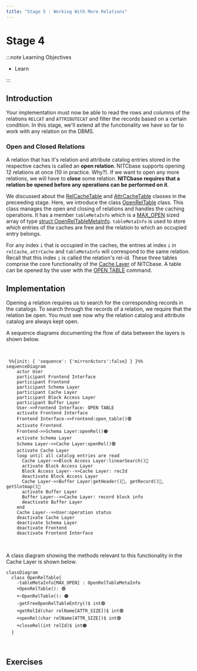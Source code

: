 ```yaml
---
title: "Stage 5 : Working With More Relations"
---
```


# Stage 4

:::note Learning Objectives

- Learn

:::

## Introduction

Your implementation must now be able to read the rows and columns of the relations `RELCAT` and `ATTRIBUTECAT` and filter the records based on a certain condition. In this stage, we'll extend all the functionality we have so far to work with any relation on the DBMS.

### Open and Closed Relations

A relation that has it's relation and attribute catalog entries stored in the respective caches is called an **open relation**. NITCbase supports opening 12 relations at once (10 in practice. Why?). If we want to open any more relations, we will have to **close** some relation. **NITCbase requires that a relation be opened before any operations can be performed on it**.

We discussed about the [RelCacheTable](../Design/Cache%20Layer.md#class-relcachetable) and [AttrCacheTable](../Design/Cache%20Layer.md#class-attrcachetable) classes in the preceeding stage. Here, we introduce the class [OpenRelTable](../Design/Cache%20Layer.md#class-openreltable) class. This class manages the open and closing of relations and handles the caching operations. It has a member `tableMetaInfo` which is a [MAX_OPEN](/constants) sized array of type [struct OpenRelTableMetaInfo](../Design/Cache%20Layer.md#openreltablemetainfo). `tableMetaInfo` is used to store which entries of the caches are free and the relation to which an occupied entry belongs.

For any index `i` that is occupied in the caches, the entries at index `i` in `relCache`, `attrCache` and `tableMetaInfo` will correspond to the same relation. Recall that this index `i` is called the relation's rel-id. These three tables comprise the core functionality of the [Cache Layer](../Design/Cache%20Layer.md) of NITCbase. A table can be opened by the user with the [OPEN TABLE](../User%20Interface%20Commands/ddl.md#open-table) command.

## Implementation

Opening a relation requires us to search for the corresponding records in the catalogs. To search through the records of a relation, we require that the relation be open. You must see now why the relation catalog and attribute catalog are always kept open.

A sequence diagrams documenting the flow of data between the layers is shown below.

<br/>

```mermaid
 %%{init: { 'sequence': {'mirrorActors':false} } }%%
sequenceDiagram
    actor User
    participant Frontend Interface
    participant Frontend
    participant Schema Layer
    participant Cache Layer
    participant Block Access Layer
    participant Buffer Layer
    User->>Frontend Interface: OPEN TABLE
    activate Frontend Interface
    Frontend Interface->>Frontend:open_table()🟢
    activate Frontend
    Frontend->>Schema Layer:openRel()🟠
    activate Schema Layer
    Schema Layer->>Cache Layer:openRel()🟢
    activate Cache Layer
    loop until all catalog entries are read
      Cache Layer->>Block Access Layer:linearSearch()🔵
      activate Block Access Layer
      Block Access Layer-->>Cache Layer: recId
      deactivate Block Access Layer
      Cache Layer->>Buffer Layer:getHeader()🔵, getRecord()🔵, getSlotmap()🔵
      activate Buffer Layer
      Buffer Layer-->>Cache Layer: record block info
      deactivate Buffer Layer
    end
    Cache Layer-->>User:operation status
    deactivate Cache Layer
    deactivate Schema Layer
    deactivate Frontend
    deactivate Frontend Interface

```

<br/>

A class diagram showing the methods relevant to this functionality in the Cache Layer is shown below.

```mermaid
classDiagram
  class OpenRelTable{
    -tableMetaInfo[MAX_OPEN] : OpenRelTableMetaInfo
    +OpenRelTable(): 🟢
    +~OpenRelTable(): 🟠
    -getFreeOpenRelTableEntry()$ int🟢
    +getRelId(char relName[ATTR_SIZE])$ int🟢
    +openRel(char relName[ATTR_SIZE])$ int🟢
    +closeRel(int relId)$ int🟠
  }

```

<br/>

## Exercises
